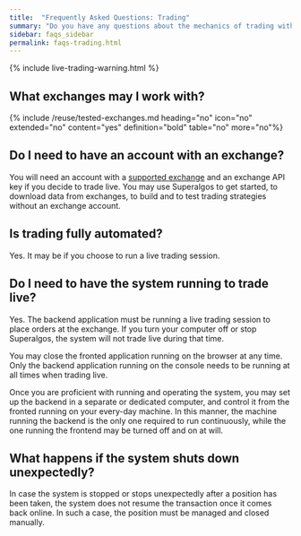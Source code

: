 ```yaml
---
title:  "Frequently Asked Questions: Trading"
summary: "Do you have any questions about the mechanics of trading with Superalgos?"
sidebar: faqs_sidebar
permalink: faqs-trading.html
---
```


{% include live-trading-warning.html %}

## What exchanges may I work with?

{% include /reuse/tested-exchanges.md heading="no" icon="no" extended="no" content="yes" definition="bold" table="no" more="no"%}

## Do I need to have an account with an exchange?

You will need an account with a [supported exchange](#what-exchanges-may-i-work-with) and an exchange API key if you decide to trade live. You may use Superalgos to get started, to download data from exchanges, to build and to test trading strategies without an exchange account.

## Is trading fully automated?

Yes. It may be if you choose to run a <a data-toggle="tooltip" data-original-title="{{site.data.network.live_trading_session}}">live trading session</a>.

## Do I need to have the system running to trade live?

Yes. The backend application must be running a <a data-toggle="tooltip" data-original-title="{{site.data.network.live_trading_session}}">live trading session</a> to place orders at the exchange. If you turn your computer off or stop Superalgos, the system will not trade live during that time. 

You may close the fronted application running on the browser at any time. Only the backend application running on the console needs to be running at all times when trading live.

Once you are proficient with running and operating the system, you may set up the backend in a separate or dedicated computer, and control it from the fronted running on your every-day machine. In this manner, the machine running the backend is the only one required to run continuously, while the one running the frontend may be turned off and on at will.

## What happens if the system shuts down unexpectedly?

In case the system is stopped or stops unexpectedly after a position has been taken, the system does not resume the transaction once it comes back online. In such a case, the position must be managed and closed manually.